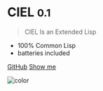 
# CIEL <small>0.1</small>

> CIEL Is an Extended Lisp

- 100% Common Lisp
- batteries included

[GitHub](https://github.com/ciel-lang/CIEL)
[Show me](#ciel)

<!-- background color -->

![color](#f0f0f0)